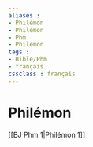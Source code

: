 ```yaml
---
aliases : 
- Philémon
- Philémon
- Phm
- Philemon
tags : 
- Bible/Phm
- français
cssclass : français
---
```


# Philémon

[[BJ Phm 1|Philémon 1]]
